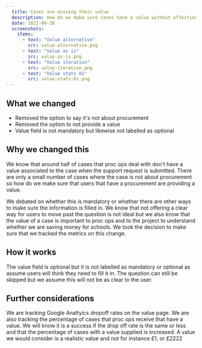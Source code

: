 ```yaml
---
  title: Cases are missing their value
  description: How do we make sure cases have a value without affecting the user journey
  date: 2022-09-30
  screenshots:
    items:
      - text: "Value alternative"
        src: value-alternative.png
      - text: "Value as is"
        src: value-as-is.png
      - text: "Value iteration"
        src: value-iteration.png
      - text: "Value stats 01"
        src: value-stats-01.png
---
```


## What we changed
- Removed the option to say it's not about procurement
- Removed the option to not provide a value
- Value field is not mandatory but likewise not labelled as optional

## Why we changed this
We know that around half of cases that proc ops deal with don't have a value associated to the case when the support request is submitted. There are only a small number of cases where the case is not about procurement so how do we make sure that users that have a procurement are providing a value.

We debated on whether this is mandatory or whether there are other ways to make sure the information is filled in. We know that not offering a clear way for users to move past the question is not ideal but we also know that the value of a case is important to proc ops and to the project to understand whether we are saving money for schools. We took the decision to make sure that we tracked the metrics on this change.

## How it works
The value field is optional but it is not labelled as mandatory or optional as assume users will think they need to fill it in. The question can still be skipped but we assume this will not be as clear to the user.

## Further considerations
We are tracking Google Analtyics dropoff rates on the value page.
We are also tracking the percentage of cases that proc ops receive that have a value.
We will know it is a success if the drop off rate is the same or less and that the percentage of cases with a value supplied is increased.
A value we would consider is a realistic value and not for instance £1, or £2222